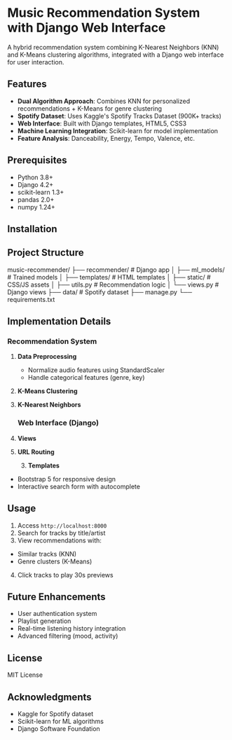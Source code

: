 # Music Recommendation System with Django Web Interface

A hybrid recommendation system combining K-Nearest Neighbors (KNN) and K-Means clustering algorithms, integrated with a Django web interface for user interaction.

## Features
- **Dual Algorithm Approach**: Combines KNN for personalized recommendations + K-Means for genre clustering
- **Spotify Dataset**: Uses Kaggle's Spotify Tracks Dataset (900K+ tracks)
- **Web Interface**: Built with Django templates, HTML5, CSS3
- **Machine Learning Integration**: Scikit-learn for model implementation
- **Feature Analysis**: Danceability, Energy, Tempo, Valence, etc.

## Prerequisites
- Python 3.8+
- Django 4.2+
- scikit-learn 1.3+
- pandas 2.0+
- numpy 1.24+

## Installation



## Project Structure

music-recommender/
├── recommender/ # Django app
│ ├── ml_models/ # Trained models
│ ├── templates/ # HTML templates
│ ├── static/ # CSS/JS assets
│ ├── utils.py # Recommendation logic
│ └── views.py # Django views
├── data/ # Spotify dataset
├── manage.py
└── requirements.txt

## Implementation Details

### Recommendation System
1. **Data Preprocessing**  
   - Normalize audio features using StandardScaler
   - Handle categorical features (genre, key)

2. **K-Means Clustering**  

3. **K-Nearest Neighbors**

   ### Web Interface (Django)
1. **Views**

2. **URL Routing**

   3. **Templates**  
- Bootstrap 5 for responsive design
- Interactive search form with autocomplete

## Usage
1. Access `http://localhost:8000`
2. Search for tracks by title/artist
3. View recommendations with:
- Similar tracks (KNN)
- Genre clusters (K-Means)
4. Click tracks to play 30s previews

## Future Enhancements
- User authentication system
- Playlist generation
- Real-time listening history integration
- Advanced filtering (mood, activity)

## License
MIT License

## Acknowledgments
- Kaggle for Spotify dataset
- Scikit-learn for ML algorithms
- Django Software Foundation

